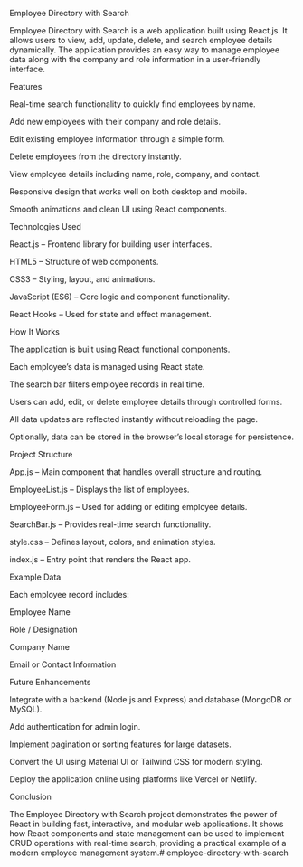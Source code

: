 Employee Directory with Search

Employee Directory with Search is a web application built using React.js. It allows users to view, add, update, delete, and search employee details dynamically. The application provides an easy way to manage employee data along with the company and role information in a user-friendly interface.

Features

Real-time search functionality to quickly find employees by name.

Add new employees with their company and role details.

Edit existing employee information through a simple form.

Delete employees from the directory instantly.

View employee details including name, role, company, and contact.

Responsive design that works well on both desktop and mobile.

Smooth animations and clean UI using React components.

Technologies Used

React.js – Frontend library for building user interfaces.

HTML5 – Structure of web components.

CSS3 – Styling, layout, and animations.

JavaScript (ES6) – Core logic and component functionality.

React Hooks – Used for state and effect management.

How It Works

The application is built using React functional components.

Each employee’s data is managed using React state.

The search bar filters employee records in real time.

Users can add, edit, or delete employee details through controlled forms.

All data updates are reflected instantly without reloading the page.

Optionally, data can be stored in the browser’s local storage for persistence.

Project Structure

App.js – Main component that handles overall structure and routing.

EmployeeList.js – Displays the list of employees.

EmployeeForm.js – Used for adding or editing employee details.

SearchBar.js – Provides real-time search functionality.

style.css – Defines layout, colors, and animation styles.

index.js – Entry point that renders the React app.

Example Data

Each employee record includes:

Employee Name

Role / Designation

Company Name

Email or Contact Information

Future Enhancements

Integrate with a backend (Node.js and Express) and database (MongoDB or MySQL).

Add authentication for admin login.

Implement pagination or sorting features for large datasets.

Convert the UI using Material UI or Tailwind CSS for modern styling.

Deploy the application online using platforms like Vercel or Netlify.

Conclusion

The Employee Directory with Search project demonstrates the power of React in building fast, interactive, and modular web applications. It shows how React components and state management can be used to implement CRUD operations with real-time search, providing a practical example of a modern employee management system.# employee-directory-with-search
